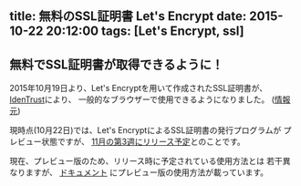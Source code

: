 title: 無料のSSL証明書 Let's Encrypt
date: 2015-10-22 20:12:00
tags: [Let's Encrypt, ssl]
---

## 無料でSSL証明書が取得できるように！

2015年10月19日より、Let's Encryptを用いて作成されたSSL証明書が、
[IdenTrust](https://identrustssl.com/)により、
一般的なブラウザーで使用できるようになりました。
([情報元](https://letsencrypt.org/2015/10/19/lets-encrypt-is-trusted.html))

現時点(10月22日)では、Let's EncryptによるSSL証明書の発行プログラムが
プレビュー状態ですが、
[11月の第3週にリリース予定](https://letsencrypt.org/2015/08/07/updated-lets-encrypt-launch-schedule.html)とのことです。

現在、プレビュー版のため、リリース時に予定されている使用方法とは
若干異なりますが、
[ドキュメント](https://letsencrypt.readthedocs.org/en/latest/using.html)
にプレビュー版の使用方法が載っています。